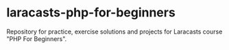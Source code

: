 # laracasts-php-for-beginners
Repository for practice, exercise solutions and projects for Laracasts course "PHP For Beginners".

